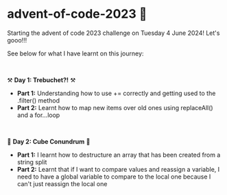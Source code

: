 # advent-of-code-2023 🎄

Starting the advent of code 2023 challenge on Tuesday 4 June 2024! Let's gooo!!!

See below for what I have learnt on this journey:

<br>

⚒️ **Day 1: Trebuchet?!** ⚒️

- **Part 1:** Understanding how to use += correctly and getting used to the .filter() method
- **Part 2:** Learnt how to map new items over old ones using replaceAll() and a for...loop

<br>

🧊 **Day 2: Cube Conundrum** 🧊

- **Part 1:** I learnt how to destructure an array that has been created from a string split
- **Part 2:** Learnt that if I want to compare values and reassign a variable, I need to have a global variable to compare to the local one because I can't just reassign the local one
